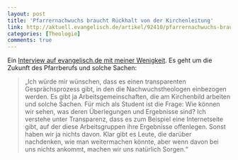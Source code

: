 ```yaml
---
layout: post
title: 'Pfarrernachwuchs braucht Rückhalt von der Kirchenleitung'
link: http://aktuell.evangelisch.de/artikel/92410/pfarrernachwuchs-braucht-rueckhalt-von-der-kirchenleitung
categories: [Theologie]
comments: true
---
```


Ein [Interview auf evangelisch.de mit meiner Wenigkeit](http://aktuell.evangelisch.de/artikel/92410/pfarrernachwuchs-braucht-rueckhalt-von-der-kirchenleitung).
Es geht um die Zukunft des Pfarrberufs und solche Sachen: <!--more-->

> „Ich würde mir wünschen, dass es einen transparenten Gesprächsprozess gibt, in den die Nachwuchstheologen einbezogen werden. Es gibt ja Arbeitsgemeinschaften, die am Kirchenbild arbeiten und solche Sachen. Für mich als Student ist die Frage: Wie können wir sehen, was deren Überlegungen und Ergebnisse sind? Ich verstehe unter Transparenz, dass es zum Beispiel eine Internetseite gibt, auf der diese Arbeitsgruppen ihre Ergebnisse offenlegen. Sonst haben wir ja nichts davon. Klar gibt es Leute, die darüber nachdenken, wie man weitermachen könnte, aber wenn davon bei uns nichts ankommt, machen wir uns natürlich Sorgen.“